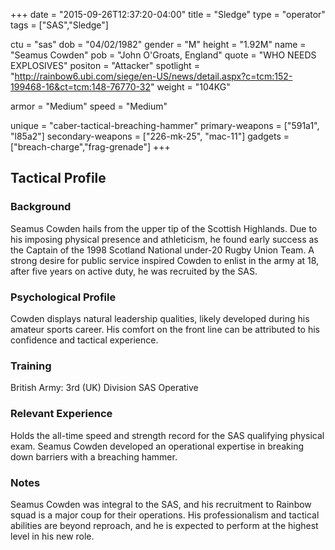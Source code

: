 +++
date = "2015-09-26T12:37:20-04:00"
title = "Sledge"
type = "operator"
tags = ["SAS","Sledge"]

ctu = "sas"
dob = "04/02/1982"
gender = "M"
height = "1.92M"
name = "Seamus Cowden"
pob = "John O'Groats, England"
quote = "WHO NEEDS EXPLOSIVES"
positon = "Attacker"
spotlight = "http://rainbow6.ubi.com/siege/en-US/news/detail.aspx?c=tcm:152-199468-16&ct=tcm:148-76770-32"
weight = "104KG"

armor = "Medium"
speed = "Medium"

unique = "caber-tactical-breaching-hammer"
primary-weapons = ["591a1", "l85a2"]
secondary-weapons = ["226-mk-25", "mac-11"]
gadgets = ["breach-charge","frag-grenade"]
+++

## Tactical Profile

### Background

Seamus Cowden hails from the upper tip of the Scottish Highlands. Due to his imposing physical presence and athleticism, he found early success as the Captain of the 1998 Scotland National under-20 Rugby Union Team. A strong desire for public service inspired Cowden to enlist in the army at 18, after five years on active duty, he was recruited by the SAS.

### Psychological Profile

Cowden displays natural leadership qualities, likely developed during his amateur sports career. His comfort on the front line can be attributed to his confidence and tactical experience.

### Training

British Army: 3rd (UK) Division
SAS Operative

### Relevant Experience

Holds the all-time speed and strength record for the SAS qualifying physical exam. Seamus Cowden developed an operational expertise in breaking down barriers with a breaching hammer.

### Notes

Seamus Cowden was integral to the SAS, and his recruitment to Rainbow squad is a major coup for their operations. His professionalism and tactical abilities are beyond reproach, and he is expected to perform at the highest level in his new role.
